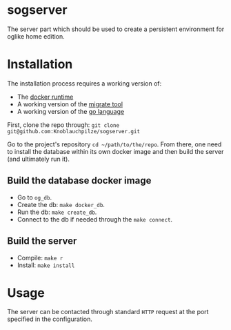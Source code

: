 # sogserver
The server part which should be used to create a persistent environment for oglike home edition.

# Installation

The installation process requires a working version of:
 * The [docker runtime](https://docs.docker.com/install/linux/docker-ce/ubuntu/)
 * A working version of the [migrate tool](https://github.com/golang-migrate/migrate)
 * A working version of the [go language](https://golang.org/doc/install)

First, clone the repo through:
```git clone git@github.com:Knoblauchpilze/sogserver.git```

Go to the project's repository `cd ~/path/to/the/repo`. From there, one need to install the database within its own docker image and then build the server (and ultimately run it).

## Build the database docker image

- Go to `og_db`.
- Create the db: `make docker_db`.
- Run the db: `make create_db`.
- Connect to the db if needed through the `make connect`.

## Build the server

- Compile: `make r`
- Install: `make install`

# Usage

The server can be contacted through standard `HTTP` request at the port specified in the configuration.
